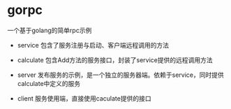 gorpc
=====

一个基于golang的简单rpc示例

- service
包含了服务注册与启动、客户端远程调用的方法

- calculate
包含Add方法的服务接口，封装了service提供的远程调用方法

- server
发布服务的示例，是一个独立的服务器端。依赖于service，同时提供calculate中定义的服务

- client
服务使用端，直接使用caculate提供的接口

